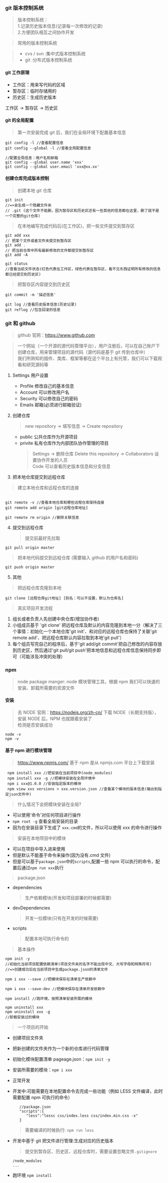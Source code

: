 ### git 版本控制系统

> 版本控制系统：  
> 1.记录历史版本信息(记录每一次修改的记录)  
> 2.方便团队相互之间协作开发

> 常用的版本控制系统

> - cvs / svn :集中式版本控制系统
> - git :分布式版本控制系统

#### git 工作原理

- 工作区：用来写代码的区域
- 暂存区：临时存储用的
- 历史区：生成历史版本

工作区 -> 暂存区 -> 历史区

#### git 的全局配置

> 第一次安装完成 git 后，我们在全局环境下配置基本信息

```
git config -l //查看配置信息
git config --global -l //查看全局配置信息

//配置全局信息：用户名和邮箱
git config --global user.name 'xxx'
git config --global user.email 'xxx@xx.xx'

```

#### 创建仓库完成版本控制

> 创建本地 git 仓库

```
git init
//=>会生成一个隐藏文件夹
// .git (这个文件不能删，因为暂存区和历史区还有一些其他的信息都在这里，删了就不是一个完整的git仓库)
```

> 在本地编写完成代码后(在工作区)，把一些文件提交到暂存区

```
git add xxx
// 把某个文件或者文件夹提交到暂存区
git add .
// 把当前仓库中所有最新修改的文件都提交到暂存区
git add -A

git status
//查看当前文件状态(红色代表在工作区，绿色代表在暂存区，看不见东西证明所有修改的信息都已经提交到历史区)

```

> 把暂存区内容提交到历史区

```
git commit -m '描述信息'

git log //查看历史版本信息(历史记录)
git reflog //包含回滚的信息

```

### git 和 github

> github 官网：https://www.github.com

> 一个网站（一个开源的源代码管理平台），用户注册后，可以在自己账户下创建仓库，用来管理项目的源代码（源代码是基于 git 传到仓库中）  
> 我们所熟知的插件、类库、框架等都在这个平台上有托管，我们可以下载观看和研究源码等

1. Settings 用户设置

   - Profile 修改自己的基本信息
   - Account 可以修改用户名
   - Security 可以修改自己的密码
   - Emails 邮箱(必须进行邮箱验证)

2. 创建仓库

   > new repository -> 填写信息 -> Create repository

   - public 公共仓库作为开源项目
   - privite 私有仓库作为内部团队协作管理的项目
     > Settings -> 删除仓库 Delete this repository -> Collaborators 设置协作开发的人员  
     > Code 可以查看历史版本信息和分支信息

3. 把本地仓库提交到远程仓库

> 建立本地仓库和远程仓库的连接

```

git remote -v //查看本地仓库和哪些远程仓库保持连接
git remote add origin [git远程仓库地址]

git remote rm origin //删除关联信息

```

4. 提交到远程仓库
   > 提交前最好先拉取

```
git pull origin master

```

> 把本地代码提交到远程仓库 (需要输入 github 的用户名和密码)

```
git push origin master

```

5. 其他

> 把远程仓库克隆到本地

```
git clone [远程仓库git地址] [别名：可以不设置，默认为仓库名]
```

> 真实项目开发流程

1.  组长或者负责人先创建中央仓库(增加协作者)
2.  小组成员基于 'git clone' 把远程仓库及默认的内容克隆到本地一分（解决了三个事情：初始化一个本地仓库'git init'、和对应的远程仓库也保持了关联'git remote add'、把远程仓库默认内容拉取到本地'git pull'）
3.  每个组员写完自己的程序后，基于'git add/git commit'把自己修改的内容存放到历史区，然后通过'git pull/git push'把本地信息和远程仓库信息保持同步即可（可能涉及冲突的处理）

### npm

> node package manger: node 模块管理工具，根据 npm 我们可以快速的安装、卸载所需要的资源文件

#### 安装

> 去 NODE 官网：https://nodejs.org/zh-cn/ 下载 NODE（长期支持版），安装 NODE 后，NPM 也就跟着安装了  
> 检测是否安装成功

```
node -v
npm -v
```

#### 基于 npm 进行模块管理

> https://www.npmjs.com/ 基于 npm 是从 npmjs.com 平台上下载安装

```
 npm install xxx //把安装在当前项目中(node_modules)
 npm install xxx -g //把模块安装在全局环境中
 npm i xxx@1.0.0 //安装指定版本的模块
 npm view xxx versions > xxx.version.json //查看某个模块的版本信息(输出到指定json文件中)

```

> 什么情况下会把模块安装在全局?

- 可以使用'命令'对任何项目进行操作
- `npm root -g` 查看全局安装的目录
- 因为在安装目录下生成了 `xxx.cmd`的文件，所以可以使用 xxx 的命令进行操作

> 安装在本地项目中的模块

- 可以在项目中导入进来使用
- 但是默认不能基于命令来操作(因为没有.cmd 文件)
- 但是可以基于`package.json`中的`scripts`,配置一些 npm 可以执行的命令，配置后通过`npm run xxx`执行

> package.json

- dependencies
  > 生产依赖模块(开发和项目部署的时候都需要)
- devDependencies
  > 开发一拉模块(只有在开发的时候需要)
- scripts
  > 配置本地可执行命令的

> 基本操作

```
npm init -y
//初始化当前项目配置依赖清单(项目文件夹的名字不能出现中文、大写字母和特殊符号)
//=>创建成功后在当前项目中生成package.json的清单文件

npm i xxx --save //把模块保存在清单生产依赖中

npm i xxx --save-dev //把模块保存在清单开发依赖中

npm install //跑环境，按照清单安装所需的模块

npm uninstall xxx
npm uninstall xxx -g
//卸载安装过的模块

```

> 一个项目的开始

- 创建项目文件夹
- 把新创建的文件夹作为一个新的仓库进行代码管理
- 初始化模块配置清单 pageage.json：`npm init -y`
- 安装所需要的模块：`npm i xxx`
- 正常开发
- 开发中:可能需要在本地配置命令去完成一些功能（例如 LESS 文件编译，此时需要配置 npm 可执行的命令）
  ```
     //package.json
     "scripts":{
        "less":"lessc css/index.less css/index.min.css -x"
     }
  ```
  > 需要编译的时候执行: `npm run less`
- 开发中基于 git 把文件进行管理:生成对应的历史版本

  > 提交到暂存区、历史区、远程仓库时，需要设置忽略文件`.gitignore`

  ```
  /node_modules
  ...

  ```

- 跑环境 `npm install`
